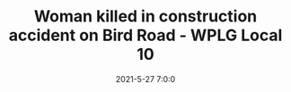 ---
"title": "Woman killed in construction accident on Bird Road - WPLG Local 10"
"date": "2021-5-27 7:0:0"
"feed_name": "GOOGLENEWSCONSTRUCTION"
"feed_website": "https://news.google.com/search?q=construction%2Bincident&hl=en-US&gl=US&ceid=US:en"
"feed_rss": "https://news.google.com/rss/search?q=construction%2Bincident&hl=en-US&gl=US&ceid=US:en"
"link": "https://www.local10.com/news/local/2021/05/27/1-killed-in-construction-accident-on-bird-road/"
"file": "_posts/2021-1-1-99227429d39d7de29f6416c2db699a99dd4b25c5.md"
"accident": "1"
"drilling": "1"
---